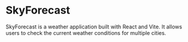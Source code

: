 # SkyForecast

SkyForecast is a weather application built with React and Vite. It allows users to check the current weather conditions for multiple cities.
